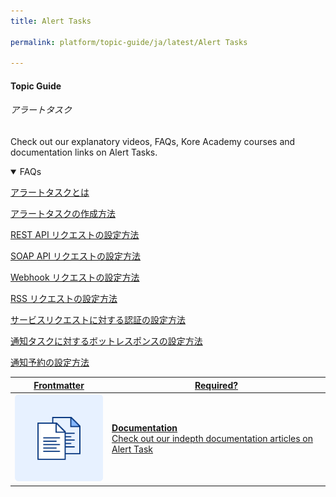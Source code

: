 ```yaml
---
title: Alert Tasks

permalink: platform/topic-guide/ja/latest/Alert Tasks

---
```

#### Topic Guide
###### アラートタスク

  Check out our explanatory videos, FAQs, Kore Academy courses and documentation links on Alert Tasks.

<details open>
  <summary>FAQs
  </summary>

  <a class="doc-link" target="_blank" href="https://developer.kore.ai/docs/bots/bot-builder-tool/alert/notification-tasks/?lang=ja">
 
  アラートタスクとは

</a>

<a class="doc-link" target="_blank" href="https://developer.kore.ai/docs/bots/bot-builder-tool/alert/notification-tasks/?lang=ja">
 
  アラートタスクの作成方法

</a>


<a class="doc-link" target="_blank" href="https://developer.kore.ai/docs/bots/bot-builder-tool/alert/notification-tasks/#API_Request?lang=ja">
 
  REST API リクエストの設定方法

</a>


<a class="doc-link" target="_blank" href="https://developer.kore.ai/docs/bots/bot-builder-tool/alert/notification-tasks/#API_Request?lang=ja">

  SOAP API リクエストの設定方法

</a>

<a class="doc-link" target="_blank" href="https://developer.kore.ai/docs/bots/bot-builder-tool/alert/notification-tasks/#API_Request?lang=ja">

  Webhook リクエストの設定方法

</a>

<a class="doc-link" target="_blank" href="https://developer.kore.ai/docs/bots/bot-builder-tool/alert/notification-tasks/#API_Request?lang=ja">

 RSS リクエストの設定方法

</a>

<a class="doc-link" target="_blank" href="https://developer.kore.ai/docs/bots/bot-builder-tool/alert/notification-tasks/#Authorization?lang=ja">

  サービスリクエストに対する認証の設定方法

</a>

<a class="doc-link" target="_blank" href="https://developer.kore.ai/docs/bots/bot-builder-tool/alert/notification-tasks/#Bot_Response?lang=ja">

  通知タスクに対するボットレスポンスの設定方法

</a>

<a class="doc-link" target="_blank" href="https://developer.kore.ai/docs/bots/bot-builder-tool/alert/notification-tasks/#Alert_Settings?lang=ja">

通知予約の設定方法

</a>


</details>


<a class="doc-link" target="_blank" href="https://developer.kore.ai/docs/bots/bot-builder-tool/alert/notification-tasks/?lang=ja">
 

| Frontmatter | Required? |
|-------------|-------------|
| ![alt text](images/docIcon.svg "Title") | **Documentation**  <br /> Check out our indepth documentation articles on Alert Task | 


</a>
